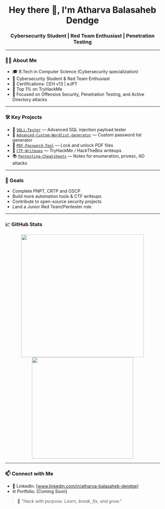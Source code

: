 <h1 align="center">Hey there 👋, I'm Atharva Balasaheb Dendge</h1>
<h3 align="center">Cybersecurity Student | Red Team Enthusiast | Penetration Testing</h3>

---

### 👨‍💻 About Me
- 🎓 B.Tech in Computer Science (Cybersecurity specialization)  
- 🔐 Cybersecurity Student & Red Team Enthusiast  
- 📜 Certifications: CEH v13 | eJPT  
- 🎯 Top 1% on TryHackMe
- 🚀 Focused on Offensive Security, Penetration Testing, and Active Directory attacks

---

### 🛠️ Key Projects
- 🔎 [`SQLi-Tester`](https://github.com/AtharvaDendge/Cyber-Scripts/tree/main/SQLi) — Advanced SQL injection payload tester  
- 🧰 [`Advanced-Custom-Wordlist-Generator`](https://github.com/AtharvaDendge/Advanced-Custom-Wordlist-Generator) — Custom password list generator  
- 🔐 [`PDF-Password-Tool`](https://github.com/AtharvaDendge/PDF-Password-Tool) — Lock and unlock PDF files  
- 🧠 [`CTF-Writeups`](https://github.com/AtharvaDendge/CTF-Writeups) — TryHackMe / HackTheBox writeups  
- 📚 [`Pentesting-Cheatsheets`](https://github.com/AtharvaDendge/Pentesting-Cheatsheets) — Notes for enumeration, privesc, AD attacks

---

### 🚀 Goals
- Complete PNPT, CRTP and OSCP  
- Build more automation tools & CTF writeups  
- Contribute to open-source security projects  
- Land a Junior Red Team/Pentester role

---

### 📈 GitHub Stats
<p align="center">
  <img src="https://github-readme-stats.vercel.app/api?username=AtharvaDendge&show_icons=true&theme=radical" width="400"/>
  <img src="https://github-readme-stats.vercel.app/api/top-langs/?username=AtharvaDendge&layout=compact&theme=radical" width="330"/>
</p>

---

### 📫 Connect with Me
- 💼 LinkedIn: [www.linkedin.com/in/atharva-balasaheb-dendge] 
- 🌐 Portfolio: [Coming Soon]  

> 🚨 *"Hack with purpose. Learn, break, fix, and grow."*
